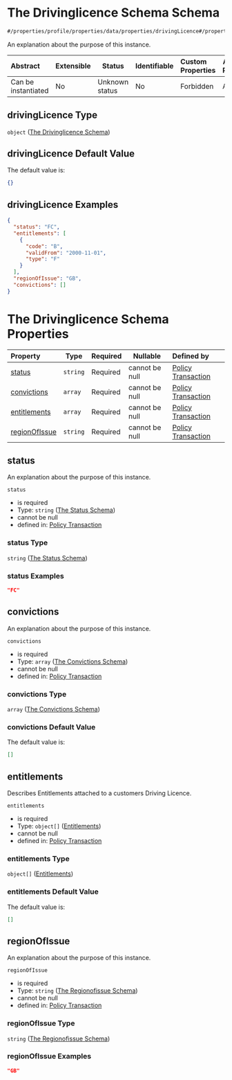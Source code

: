 # The Drivinglicence Schema Schema

```txt
#/properties/profile/properties/data/properties/drivingLicence#/properties/profile/properties/data/properties/drivingLicence
```

An explanation about the purpose of this instance.


| Abstract            | Extensible | Status         | Identifiable | Custom Properties | Additional Properties | Access Restrictions | Defined In                                                                                          |
| :------------------ | ---------- | -------------- | ------------ | :---------------- | --------------------- | ------------------- | --------------------------------------------------------------------------------------------------- |
| Can be instantiated | No         | Unknown status | No           | Forbidden         | Allowed               | none                | [policy_transaction.schema.json\*](../../out/policy_transaction.schema.json "open original schema") |

## drivingLicence Type

`object` ([The Drivinglicence Schema](policy_transaction-properties-the-profile-schema-properties-the-profile-data-schema-properties-the-drivinglicence-schema.md))

## drivingLicence Default Value

The default value is:

```json
{}
```

## drivingLicence Examples

```json
{
  "status": "FC",
  "entitlements": [
    {
      "code": "B",
      "validFrom": "2000-11-01",
      "type": "F"
    }
  ],
  "regionOfIssue": "GB",
  "convictions": []
}
```

# The Drivinglicence Schema Properties

| Property                        | Type     | Required | Nullable       | Defined by                                                                                                                                                                                                                                                                                                                                                              |
| :------------------------------ | -------- | -------- | -------------- | :---------------------------------------------------------------------------------------------------------------------------------------------------------------------------------------------------------------------------------------------------------------------------------------------------------------------------------------------------------------------- |
| [status](#status)               | `string` | Required | cannot be null | [Policy Transaction](policy_transaction-properties-the-profile-schema-properties-the-profile-data-schema-properties-the-drivinglicence-schema-properties-the-status-schema.md "\#/properties/profile/properties/data/properties/drivingLicence/properties/status#/properties/profile/properties/data/properties/drivingLicence/properties/status")                      |
| [convictions](#convictions)     | `array`  | Required | cannot be null | [Policy Transaction](policy_transaction-properties-the-profile-schema-properties-the-profile-data-schema-properties-the-drivinglicence-schema-properties-the-convictions-schema.md "\#/properties/profile/properties/data/properties/drivingLicence/properties/convictions#/properties/profile/properties/data/properties/drivingLicence/properties/convictions")       |
| [entitlements](#entitlements)   | `array`  | Required | cannot be null | [Policy Transaction](policy_transaction-properties-the-profile-schema-properties-the-profile-data-schema-properties-the-drivinglicence-schema-properties-the-entitlements-schema.md "\#/properties/profile/properties/data/properties/drivingLicence/properties/entitlements#/properties/profile/properties/data/properties/drivingLicence/properties/entitlements")    |
| [regionOfIssue](#regionOfIssue) | `string` | Required | cannot be null | [Policy Transaction](policy_transaction-properties-the-profile-schema-properties-the-profile-data-schema-properties-the-drivinglicence-schema-properties-the-regionofissue-schema.md "\#/properties/profile/properties/data/properties/drivingLicence/properties/regionOfIssue#/properties/profile/properties/data/properties/drivingLicence/properties/regionOfIssue") |

## status

An explanation about the purpose of this instance.


`status`

-   is required
-   Type: `string` ([The Status Schema](policy_transaction-properties-the-profile-schema-properties-the-profile-data-schema-properties-the-drivinglicence-schema-properties-the-status-schema.md))
-   cannot be null
-   defined in: [Policy Transaction](policy_transaction-properties-the-profile-schema-properties-the-profile-data-schema-properties-the-drivinglicence-schema-properties-the-status-schema.md "\#/properties/profile/properties/data/properties/drivingLicence/properties/status#/properties/profile/properties/data/properties/drivingLicence/properties/status")

### status Type

`string` ([The Status Schema](policy_transaction-properties-the-profile-schema-properties-the-profile-data-schema-properties-the-drivinglicence-schema-properties-the-status-schema.md))

### status Examples

```json
"FC"
```

## convictions

An explanation about the purpose of this instance.


`convictions`

-   is required
-   Type: `array` ([The Convictions Schema](policy_transaction-properties-the-profile-schema-properties-the-profile-data-schema-properties-the-drivinglicence-schema-properties-the-convictions-schema.md))
-   cannot be null
-   defined in: [Policy Transaction](policy_transaction-properties-the-profile-schema-properties-the-profile-data-schema-properties-the-drivinglicence-schema-properties-the-convictions-schema.md "\#/properties/profile/properties/data/properties/drivingLicence/properties/convictions#/properties/profile/properties/data/properties/drivingLicence/properties/convictions")

### convictions Type

`array` ([The Convictions Schema](policy_transaction-properties-the-profile-schema-properties-the-profile-data-schema-properties-the-drivinglicence-schema-properties-the-convictions-schema.md))

### convictions Default Value

The default value is:

```json
[]
```

## entitlements

Describes Entitlements attached to a customers Driving Licence.


`entitlements`

-   is required
-   Type: `object[]` ([Entitlements](policy_transaction-properties-the-profile-schema-properties-the-profile-data-schema-properties-the-drivinglicence-schema-properties-the-entitlements-schema-entitlements.md))
-   cannot be null
-   defined in: [Policy Transaction](policy_transaction-properties-the-profile-schema-properties-the-profile-data-schema-properties-the-drivinglicence-schema-properties-the-entitlements-schema.md "\#/properties/profile/properties/data/properties/drivingLicence/properties/entitlements#/properties/profile/properties/data/properties/drivingLicence/properties/entitlements")

### entitlements Type

`object[]` ([Entitlements](policy_transaction-properties-the-profile-schema-properties-the-profile-data-schema-properties-the-drivinglicence-schema-properties-the-entitlements-schema-entitlements.md))

### entitlements Default Value

The default value is:

```json
[]
```

## regionOfIssue

An explanation about the purpose of this instance.


`regionOfIssue`

-   is required
-   Type: `string` ([The Regionofissue Schema](policy_transaction-properties-the-profile-schema-properties-the-profile-data-schema-properties-the-drivinglicence-schema-properties-the-regionofissue-schema.md))
-   cannot be null
-   defined in: [Policy Transaction](policy_transaction-properties-the-profile-schema-properties-the-profile-data-schema-properties-the-drivinglicence-schema-properties-the-regionofissue-schema.md "\#/properties/profile/properties/data/properties/drivingLicence/properties/regionOfIssue#/properties/profile/properties/data/properties/drivingLicence/properties/regionOfIssue")

### regionOfIssue Type

`string` ([The Regionofissue Schema](policy_transaction-properties-the-profile-schema-properties-the-profile-data-schema-properties-the-drivinglicence-schema-properties-the-regionofissue-schema.md))

### regionOfIssue Examples

```json
"GB"
```
